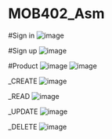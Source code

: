 # MOB402_Asm

#Sign in
![image](https://user-images.githubusercontent.com/93104678/227402064-e24ea4e0-3bd5-430e-bce5-a8c0eff36593.png)

#Sign up
![image](https://user-images.githubusercontent.com/93104678/227402086-c25b3c1d-99be-4b80-bd55-a11ed5946ec3.png)

#Product
![image](https://user-images.githubusercontent.com/93104678/227522643-90b8fd1c-f268-489c-b5fb-b34bc778dd93.png)
![image](https://user-images.githubusercontent.com/93104678/227522667-1121e087-9684-4b37-a199-8df67b4ea17e.png)

  _CREATE
    ![image](https://user-images.githubusercontent.com/93104678/227522554-18397fbe-2e69-4ba4-8f55-4b6bd5e768f7.png)

  _READ
  ![image](https://user-images.githubusercontent.com/93104678/227522761-da217a34-07a7-411d-891c-37bfd0ccc187.png)

  _UPDATE
  ![image](https://user-images.githubusercontent.com/93104678/227522851-7ed9eff4-fc14-443b-908e-844cf932fd7b.png)

  _DELETE
  ![image](https://user-images.githubusercontent.com/93104678/227522983-b7a489a0-f138-47a7-b096-2becec7bad0f.png)



